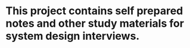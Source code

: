 # This project contains self prepared notes and other study materials for system design interviews.
